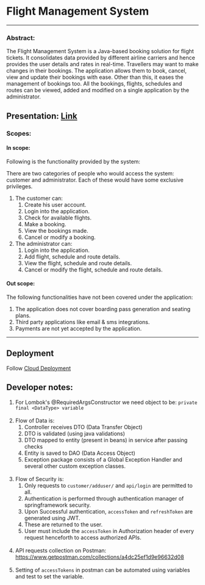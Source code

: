 # Flight Management System
<hr>

### Abstract:
The Flight Management System is a Java-based booking solution for flight tickets. It
consolidates data provided by different airline carriers and hence provides the user details
and rates in real-time. Travellers may want to make changes in their bookings. The
application allows them to book, cancel, view and update their bookings with ease. Other
than this, it eases the management of bookings too. All the bookings, flights, schedules and
routes can be viewed, added and modified on a single application by the administrator.

## Presentation: [Link](https://docs.google.com/presentation/d/e/2PACX-1vQErBauoQxa7mfq6Cp3vDpSguuyT8_u4CXSRQY7bDpzb3UgUgTlvijt-GUrm8_HwGMpl0OBJNfMF_ay/pub?start=false&loop=false&delayms=3000)
### Scopes:

#### In scope:  
Following is the functionality provided by the system:

There are two categories of people who would access the system: customer and
administrator. Each of these would have some exclusive privileges.
1. The customer can:  
   1. Create his user account.  
   2. Login into the application.  
   3. Check for available flights.  
   4. Make a booking.  
   5. View the bookings made.  
   6. Cancel or modify a booking.  
2. The administrator can:  
   1. Login into the application.  
   2. Add flight, schedule and route details.  
   3. View the flight, schedule and route details.  
   4. Cancel or modify the flight, schedule and route details.  
#### Out scope:  
   The following functionalities have not been covered under the application:
1. The application does not cover boarding pass generation and seating plans.
2. Third party applications like email & sms integrations.
3. Payments are not yet accepted by the application.

<hr>

## Deployment
Follow [Cloud Deployment](./CloudDeployment.md)

## Developer notes:   
1. For Lombok's @RequiredArgsConstructor we need object to be: ```private final <DataType> variable```  
   </br>
2. Flow of Data is:  
   1. Controller receives DTO (Data Transfer Object)
   2. DTO is validated (using java validations)
   3. DTO mapped to entity (present in beans) in service after passing checks
   4. Entity is saved to DAO (Data Access Object)
   5. Exception package consists of a Global Exception Handler and several other custom exception classes.  
      </br>
3. Flow of Security is:
   1. Only requests to ```customer/adduser/``` and ```api/login``` are permitted to all.
   2. Authentication is performed through authentication manager of springframework security.
   3. Upon Successful authentication, ```accessToken``` and ```refreshToken``` are generated using JWT.
   4. These are returned to the user.
   5. User must include the ```accessToken``` in Authorization header of every request henceforth to access authorized APIs.  
      </br>
4. API requests collection on Postman: https://www.getpostman.com/collections/a4dc25ef1d9e96632d08  
   </br>
5. Setting of ```accessTokens``` in postman can be automated using variables and test to set the variable.  